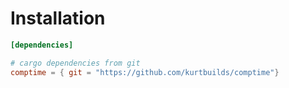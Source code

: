 
# Installation

```toml
[dependencies]

# cargo dependencies from git
comptime = { git = "https://github.com/kurtbuilds/comptime"}
```